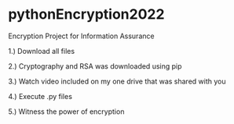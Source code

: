 # pythonEncryption2022
Encryption Project for Information Assurance

1.) Download all files

2.) Cryptography and RSA was downloaded using pip

3.) Watch video included on my one drive that was shared with you

4.) Execute .py files

5.) Witness the power of encryption
